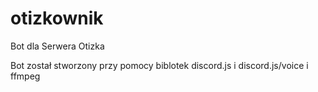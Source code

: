 # otizkownik
Bot dla Serwera Otizka 

Bot został stworzony przy pomocy biblotek discord.js i discord.js/voice i ffmpeg
